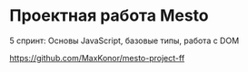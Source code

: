 # Проектная работа Mesto

5 спринт: Основы JavaScript, базовые типы, работа с DOM

https://github.com/MaxKonor/mesto-project-ff
